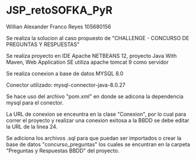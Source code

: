 # JSP_retoSOFKA_PyR
Willian Alexander Franco Reyes 105680156

Se realiza la solucion al caso propuesto de "CHALLENGE - CONCURSO DE PREGUNTAS Y RESPUESTAS"

Se realiza proyecto en IDE Apache NETBEANS 12, proyecto Java With  Maven, Web Application
SE utiliza apache tomcat 9 como servidor

Se realiza conexion a base de datos MYSQL 8.0

Conector utilizado: mysql-connector-java-8.0.27

Se hace uso del archivo "pom.xml" en donde se adicona la dependencia mysql para el conector.

La URL de conexion se enceuntra en la clase "Conexion", por lo cual para correr el proyecto y realizar una conexion exitosa a la BBDD se debe editar la URL de la linea 24.

Se adiciona los archivos .sql para que puedan ser importados o crear la base de datos "concurso_preguntas" los cuales se encuntran en la carpeta "Preguntas y Respuestas BBDD" del proyecto. 
